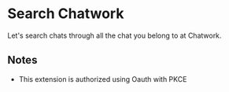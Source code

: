 # Search Chatwork

Let's search chats through all the chat you belong to  at Chatwork.

## Notes
* This extension is authorized using Oauth with PKCE
